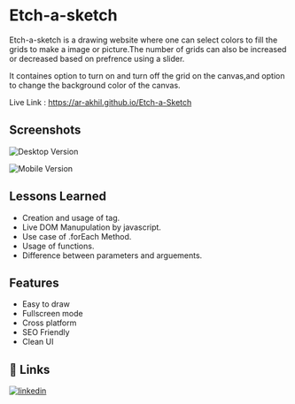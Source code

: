 
# Etch-a-sketch

Etch-a-sketch is a drawing website where one can select colors to fill the grids to make a image or picture.The number of grids can also be increased or decreased based on prefrence using a slider.

It containes option to turn on and turn off the grid on the canvas,and option to change the background color of the canvas.

Live Link : https://ar-akhil.github.io/Etch-a-Sketch

## Screenshots

![Desktop Version](https://github.com/Ar-Akhil/Etch-a-Sketch/blob/master/assets/desktop-version.png)

![Mobile Version](https://github.com/Ar-Akhil/Etch-a-Sketch/blob/master/assets/mobile-version.png)

## Lessons Learned


- Creation and usage of <canvas> tag.
- Live DOM Manupulation by javascript.
- Use case of .forEach Method.
- Usage of functions.
- Difference between parameters and arguements.

## Features

- Easy to draw
- Fullscreen mode
- Cross platform
- SEO Friendly
- Clean UI


## 🔗 Links

[![linkedin](https://img.shields.io/badge/linkedin-0A66C2?style=for-the-badge&logo=linkedin&logoColor=white)](https://www.linkedin.com/in/akhil-reddy-155450242/)


